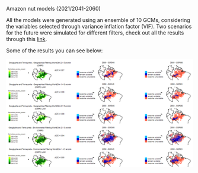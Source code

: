 Amazon nut models (2021/2041-2060)

All the models were generated using an ensemble of 10 GCMs, considering the variables selected through variance inflation factor (VIF). 
Two scenarios for the future were simulated for different filters, check out all the results through this [link](https://gabrielforest.github.io/maps_grid/). 
  
Some of the results you can see below:

![](https://github.com/Gabrielforest/maps_grid/blob/main/overview/maps_table_img.png)
